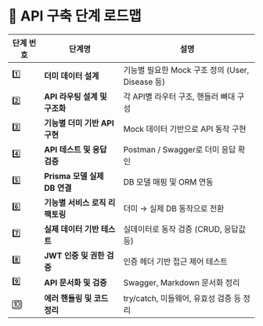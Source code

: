 # 📌 API 구축 단계 로드맵

| 단계 번호 | 단계명                         | 설명 |
|-----------|--------------------------------|------|
| 1️⃣ | **더미 데이터 설계**            | 기능별 필요한 Mock 구조 정의 (User, Disease 등) |
| 2️⃣ | **API 라우팅 설계 및 구조화**     | 각 API별 라우터 구조, 핸들러 뼈대 구성 |
| 3️⃣ | **기능별 더미 기반 API 구현**    | Mock 데이터 기반으로 API 동작 구현 |
| 4️⃣ | **API 테스트 및 응답 검증**       | Postman / Swagger로 더미 응답 확인 |
| 5️⃣ | **Prisma 모델 실제 DB 연결**     | DB 모델 매핑 및 ORM 연동 |
| 6️⃣ | **기능별 서비스 로직 리팩토링**   | 더미 → 실제 DB 동작으로 전환 |
| 7️⃣ | **실제 데이터 기반 테스트**      | 실데이터로 동작 검증 (CRUD, 응답값 등) |
| 8️⃣ | **JWT 인증 및 권한 검증**        | 인증 헤더 기반 접근 제어 테스트 |
| 9️⃣ | **API 문서화 및 검증**           | Swagger, Markdown 문서화 정리 |
| 🔟 | **에러 핸들링 및 코드 정리**      | try/catch, 미들웨어, 유효성 검증 등 정리 |
